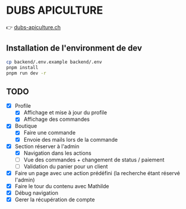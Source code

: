 # DUBS APICULTURE

👉 [dubs-apiculture.ch](https://dubs-apiculture.ch/)

## Installation de l'environment de dev

```sh
cp backend/.env.example backend/.env
pnpm install
pnpm run dev -r
```

## TODO

- [x] Profile
  - [x] Affichage et mise à jour du profile
  - [x] Affichage des commandes
- [x] Boutique
  - [x] Faire une commande
  - [x] Envoie des mails lors de la commande
- [x] Section réserver à l'admin
  - [x] Navigation dans les actions
  - [ ] Vue des commandes + changement de status / paiement
  - [ ] Validation du panier pour un client
- [x] Faire un page avec une action prédéfini (la recherche étant réservé l'admin)
- [x] Faire le tour du contenu avec Mathilde
- [x] Débug navigation
- [x] Gerer la récupération de compte
